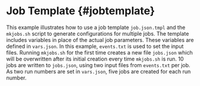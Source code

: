 Job Template {#jobtemplate}
============

This example illustrates how to use a job template `job.json.tmpl` and the `mkjobs.sh` script to generate configurations for multiple jobs. The template includes variables in place of the actual job parameters. These variables are defined in `vars.json`. In this example, `events.txt` is used to set the input files.
Running `mkjobs.sh` for the first time creates a new file `jobs.json` which will be overwritten after its initial creation every time `mkjobs.sh` is run. 10 jobs are written to `jobs.json`, using two input files from `events.txt` per job. As two run numbers are set in `vars.json`, five jobs are created for each run number.